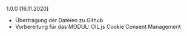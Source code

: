 1.0.0 [16.11.2020]

- Übertragung der Dateien zu Github
- Vorbereitung für das MODUL: OIL.js Cookie Consent Management

